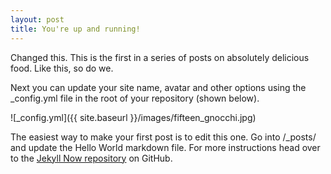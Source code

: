 ```yaml
---
layout: post
title: You're up and running!
---
```


Changed this. This is the first in a series of posts on absolutely delicious food. Like this, so do we.

Next you can update your site name, avatar and other options using the _config.yml file in the root of your repository (shown below).

![_config.yml]({{ site.baseurl }}/images/fifteen_gnocchi.jpg)

The easiest way to make your first post is to edit this one. Go into /_posts/ and update the Hello World markdown file. For more instructions head over to the [Jekyll Now repository](https://github.com/barryclark/jekyll-now) on GitHub.
